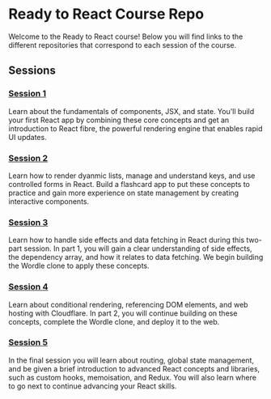 # Ready to React Course Repo

Welcome to the Ready to React course! Below you will find links to the different repositories that correspond to each session of the course.

## Sessions

### [Session 1](https://github.com/Astral-Lab/R2R-SESSION-1)
Learn about the fundamentals of components, JSX, and state. You'll build your first React app by combining these core concepts and get an introduction to React fibre, the powerful rendering engine that enables rapid UI updates.

### [Session 2](https://github.com/Astral-Lab/R2R-SESSION-2)
Learn how to render dyanmic lists, manage and understand keys, and use controlled forms in React. Build a flashcard app to put these concepts to practice and gain more experience on state management by creating interactive components.

### [Session 3](https://github.com/Astral-Lab/R2R-SESSION-3-4)
Learn how to handle side effects and data fetching in React during this two-part session. In part 1, you will gain a clear understanding of side effects, the dependency array, and how it relates to data fetching. We begin building the Wordle clone to apply these concepts.

### [Session 4](https://github.com/Astral-Lab/R2R-SESSION-3-4)
Learn about conditional rendering, referencing DOM elements, and web hosting with Cloudflare. In part 2, you will continue building on these concepts, complete the Wordle clone, and deploy it to the web.

### [Session 5](https://github.com/Astral-Lab/R2R-SESSION-5)
In the final session you will learn about routing, global state management, and be given a brief introduction to advanced React concepts and libraries, such as custom hooks, memoisation, and Redux. You will also learn where to go next to continue advancing your React skills.
